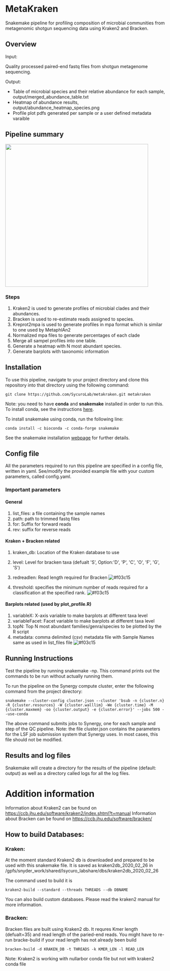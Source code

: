 # MetaKraken

Snakemake pipeline for profiling composition of microbial communities from metagenomic shotgun sequencing data using Kraken2 and Bracken.

## Overview

Input:

Quality processed paired-end fastq files from shotgun metagenome sequencing.

Output:

* Table of microbial species and their relative abundance for each sample, output/merged_abundance_table.txt
* Heatmap of abundance results, output/abundance_heatmap_species.png
* Profile plot pdfs generated per sample or a user defined metadata varaible

## Pipeline summary


<img src="utils/rulegraph.png" width="450">


### Steps


1. Kraken2 is used to generate profiles of microbial clades and their abundances.
2. Bracken is used to re-estimate reads assigned to species.
3. Kreprot2mpa is used to generate profiles in mpa format which is similar to one used by MetaphlAn2
4. Normalized mpa files to generate percentages of each clade
5. Merge all sampel profiles into one table.
6. Generate a heatmap with N most abundant species.
7. Generate barplots with taxonomic information
 

## Installation
To use this pipeline, navigate to your project directory and clone this repository into that directory using the following command:

```
git clone https://github.com/SycuroLab/metakraken.git metakraken
```

Note: you need to have **conda** and **snakemake** installed in order to run this. To install conda, see the instructions [here](https://github.com/ucvm/synergy/wiki). 

To install snakemake using conda, run the following line:

```
conda install -c bioconda -c conda-forge snakemake
```

See the snakemake installation [webpage](https://snakemake.readthedocs.io/en/stable/getting_started/installation.html) for further details. 

## Config file

All the parameters required to run this pipeline are specified in a config file, written in yaml. See/modify the provided example file with your custom parameters, called config.yaml. 

### Important parameters

#### General 

1. list_files: a file containing the sample names
2. path: path to trimmed fastq files
3. for: Suffix for forward reads
4. rev:  suffix for reverse reads

#### Kraken + Bracken related

1. kraken_db: Location of the Kraken database to use
2. level: Level for bracken taxa (defualt 'S', Option:'D', 'P', 'C', 'O', 'F', 'G', 'S')
3. redreadlen: Read length required for Bracken ![#f03c15](https://placehold.it/15/f03c15/000000?text=+)
    

4. threshold: specifies the minimum number of reads required for a classification at the specified rank. ![#f03c15](https://placehold.it/15/f03c15/000000?text=+) 

#### Barplots related (used by plot_profile.R)

1. variableX:  X-axis variable to make barplots at different taxa level
2. variableFacet: Facet variable to make barplots at different taxa level
3. topN: Top N most abundant families/genra/species to be plotted by the R script
4. metadata: comma delimited (csv) metadata file with Sample Names same as used in list_files file ![#f03c15](https://placehold.it/15/f03c15/000000?text=+)

## Running Instructions

Test the pipeline by running snakemake -np. This command prints out the commands to be run without actually running them.

To run the pipeline on the Synergy compute cluster, enter the following command from the project directory:

```
snakemake --cluster-config cluster.json --cluster 'bsub -n {cluster.n} -R {cluster.resources} -W {cluster.walllim} -We {cluster.time} -M {cluster.maxmem} -oo {cluster.output} -e {cluster.error}' --jobs 500 --use-conda
```

The above command submits jobs to Synergy, one for each sample and step of the QC pipeline. Note: the file cluster.json contains the parameters for the LSF job submission system that Synergy uses. In most cases, this file should not be modified.

## Results and log files

Snakemake will create a directory for the results of the pipeline (default: output) as well as a directory called logs for all the log files.

# Addition information 

Information about  Kraken2 can be found on https://ccb.jhu.edu/software/kraken2/index.shtml?t=manual
Information about  Bracken can be found on https://ccb.jhu.edu/software/bracken/

## How to build Databases:

### Kraken:
At the moment standard Kraken2 db is downloaded and prepared to be used with this snakemake file. It is saved as kraken2db_2020_02_26 in  /gpfs/snyder_work/shared/lsycuro_labshare/dbs/kraken2db_2020_02_26

The command used to build it is

```
kraken2-build --standard --threads THREADS --db DBNAME
```

You can also build custom databases. Please read the kraken2 manual for more information.


### Bracken:

Bracken files are built using Kraken2 db. It requres Kmer length (defualt=35) and read length of the paried-end reads. You might have to re-run bracke-build if your read length has not already been build

```
bracken-build -d KRAKEN_DB -t THREADS -k KMER_LEN -l READ_LEN
```


Note: Kraken2 is working with nullarbor conda file but not with kraken2 conda file
